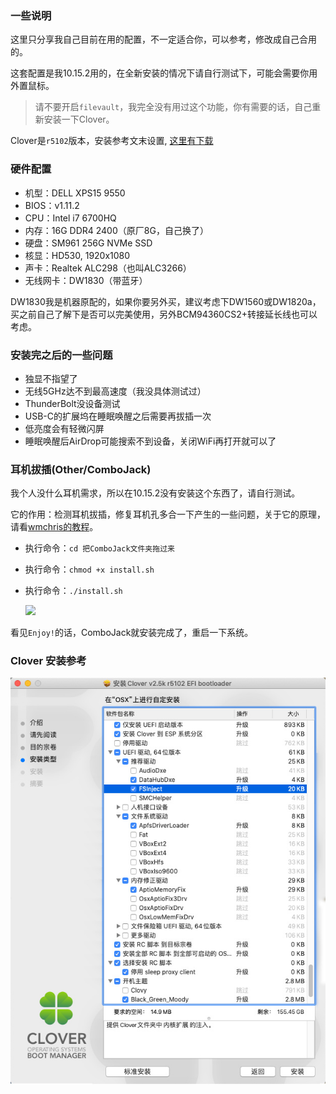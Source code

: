 ### 一些说明

这里只分享我自己目前在用的配置，不一定适合你，可以参考，修改成自己合用的。

这套配置是我10.15.2用的，在全新安装的情况下请自行测试下，可能会需要你用外置鼠标。

> 请不要开启`filevault`，我完全没有用过这个功能，你有需要的话，自己重新安装一下Clover。

Clover是`r5102`版本，安装参考文末设置, [这里有下载](https://github.com/CloverHackyColor/CloverBootloader/releases)


### 硬件配置

- 机型：DELL XPS15 9550
- BIOS：v1.11.2
- CPU：Intel i7 6700HQ
- 内存：16G DDR4 2400（原厂8G，自己换了）
- 硬盘：SM961 256G NVMe SSD
- 核显：HD530, 1920x1080
- 声卡：Realtek ALC298（也叫ALC3266）
- 无线网卡：DW1830（带蓝牙）

DW1830我是机器原配的，如果你要另外买，建议考虑下DW1560或DW1820a，买之前自己了解下是否可以完美使用，另外BCM94360CS2+转接延长线也可以考虑。

### 安装完之后的一些问题

- 独显不指望了
- 无线5GHz达不到最高速度（我没具体测试过）
- ThunderBolt没设备测试
- USB-C的扩展坞在睡眠唤醒之后需要再拔插一次
- 低亮度会有轻微闪屏
- 睡眠唤醒后AirDrop可能搜索不到设备，关闭WiFi再打开就可以了

### 耳机拔插(Other/ComboJack)

我个人没什么耳机需求，所以在10.15.2没有安装这个东西了，请自行测试。

它的作用：检测耳机拔插，修复耳机孔多合一下产生的一些问题，关于它的原理，请看[wmchris的教程](https://github.com/wmchris/DellXPS15-9550-OSX/blob/master/10.12/Post-Install/AD-Kexts/Audio/VerbStub_knnspeed/README.md)。

- 执行命令：`cd 把ComboJack文件夹拖过来`
- 执行命令：`chmod +x install.sh`
- 执行命令：`./install.sh`
    
    ![](http://darkhandz.qiniudn.com/2017-11-03-132202.png)

看见`Enjoy!`的话，ComboJack就安装完成了，重启一下系统。


### Clover 安装参考

![安装选项](https://github.com/darkhandz/XPS15-9550-Catalina/blob/master/Clover_Install.jpg)
